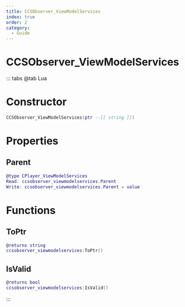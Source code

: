 ```yaml
---
title: CCSObserver_ViewModelServices
index: true
order: 2
category:
  - Guide
---
```


# CCSObserver_ViewModelServices

::: tabs
@tab Lua
# Constructor
```lua
CCSObserver_ViewModelServices(ptr --[[ string ]])
```
# Properties
## Parent 
```lua
@type CPlayer_ViewModelServices
Read: ccsobserver_viewmodelservices.Parent
Write: ccsobserver_viewmodelservices.Parent = value
```
# Functions
## ToPtr
```lua
@returns string
ccsobserver_viewmodelservices:ToPtr()
```
## IsValid
```lua
@returns bool
ccsobserver_viewmodelservices:IsValid()
```

:::